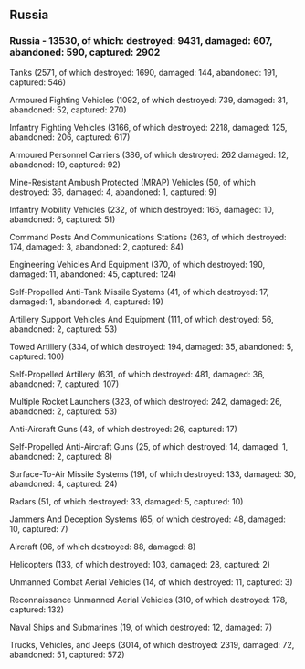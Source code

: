 
 
 ## Russia
 
 ### Russia - 13530, of which: destroyed: 9431, damaged: 607, abandoned: 590, captured: 2902

 

 

 Tanks (2571, of which destroyed: 1690, damaged: 144, abandoned: 191, captured: 546)

 Armoured Fighting Vehicles (1092, of which destroyed: 739, damaged: 31, abandoned: 52, captured: 270)

 Infantry Fighting Vehicles (3166, of which destroyed: 2218, damaged: 125, abandoned: 206, captured: 617)

 Armoured Personnel Carriers (386, of which destroyed: 262 damaged: 12, abandoned: 19, captured: 92)

 Mine-Resistant Ambush Protected (MRAP) Vehicles (50, of which destroyed: 36, damaged: 4, abandoned: 1, captured: 9)

 Infantry Mobility Vehicles (232, of which destroyed: 165, damaged: 10, abandoned: 6, captured: 51)

 Command Posts And Communications Stations (263, of which destroyed: 174, damaged: 3, abandoned: 2, captured: 84)

 Engineering Vehicles And Equipment (370, of which destroyed: 190, damaged: 11, abandoned: 45, captured: 124)

 Self-Propelled Anti-Tank Missile Systems (41, of which destroyed: 17, damaged: 1, abandoned: 4, captured: 19)

 Artillery Support Vehicles And Equipment (111, of which destroyed: 56, abandoned: 2, captured: 53)

 Towed Artillery (334, of which destroyed: 194, damaged: 35, abandoned: 5, captured: 100)

 Self-Propelled Artillery (631, of which destroyed: 481, damaged: 36, abandoned: 7, captured: 107)

 Multiple Rocket Launchers (323, of which destroyed: 242, damaged: 26, abandoned: 2, captured: 53)

 Anti-Aircraft Guns (43, of which destroyed: 26, captured: 17)

 Self-Propelled Anti-Aircraft Guns (25, of which destroyed: 14, damaged: 1, abandoned: 2, captured: 8)

 Surface-To-Air Missile Systems (191, of which destroyed: 133, damaged: 30, abandoned: 4, captured: 24)

 Radars (51, of which destroyed: 33, damaged: 5, captured: 10)

 Jammers And Deception Systems (65, of which destroyed: 48, damaged: 10, captured: 7)

 Aircraft (96, of which destroyed: 88, damaged: 8)

 Helicopters (133, of which destroyed: 103, damaged: 28, captured: 2)

 Unmanned Combat Aerial Vehicles (14, of which destroyed: 11, captured: 3)

 Reconnaissance Unmanned Aerial Vehicles (310, of which destroyed: 178, captured: 132)

 Naval Ships and Submarines (19, of which destroyed: 12, damaged: 7)

 Trucks, Vehicles, and Jeeps (3014, of which destroyed: 2319, damaged: 72, abandoned: 51, captured: 572)

